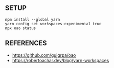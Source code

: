 ## SETUP

    npm install --global yarn
    yarn config set workspaces-experimental true
    npx oao status



## REFERENCES

- https://github.com/guigrpa/oao
- https://robertoachar.dev/blog/yarn-workspaces

